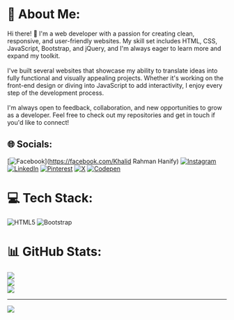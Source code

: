 # 💫 About Me:
Hi there! 👋 I'm a web developer with a passion for creating clean, responsive, and user-friendly websites. My skill set includes HTML, CSS, JavaScript, Bootstrap, and jQuery, and I'm always eager to learn more and expand my toolkit.<br><br>I've built several websites that showcase my ability to translate ideas into fully functional and visually appealing projects. Whether it's working on the front-end design or diving into JavaScript to add interactivity, I enjoy every step of the development process.<br><br>I'm always open to feedback, collaboration, and new opportunities to grow as a developer. Feel free to check out my repositories and get in touch if you'd like to connect!


## 🌐 Socials:
[![Facebook](https://img.shields.io/badge/Facebook-%231877F2.svg?logo=Facebook&logoColor=white)](https://facebook.com/Khalid Rahman Hanify) [![Instagram](https://img.shields.io/badge/Instagram-%23E4405F.svg?logo=Instagram&logoColor=white)](https://instagram.com/khalidrahmanhanify) [![LinkedIn](https://img.shields.io/badge/LinkedIn-%230077B5.svg?logo=linkedin&logoColor=white)](https://linkedin.com/in/@KhalidrahmanH1) [![Pinterest](https://img.shields.io/badge/Pinterest-%23E60023.svg?logo=Pinterest&logoColor=white)](https://pinterest.com/khalidrahmanh) [![X](https://img.shields.io/badge/X-black.svg?logo=X&logoColor=white)](https://x.com/@KhalidrahmanH1) [![Codepen](https://img.shields.io/badge/Codepen-000000?style=for-the-badge&logo=codepen&logoColor=white)](https://codepen.io/@khalidrahman-Hanify) 

# 💻 Tech Stack:
![HTML5](https://img.shields.io/badge/html5-%23E34F26.svg?style=for-the-badge&logo=html5&logoColor=white) ![Bootstrap](https://img.shields.io/badge/bootstrap-%238511FA.svg?style=for-the-badge&logo=bootstrap&logoColor=white)
# 📊 GitHub Stats:
![](https://github-readme-stats.vercel.app/api?username=khalidrahmanhanify&theme=dark&hide_border=false&include_all_commits=false&count_private=false)<br/>
![](https://github-readme-streak-stats.herokuapp.com/?user=khalidrahmanhanify&theme=dark&hide_border=false)<br/>
![](https://github-readme-stats.vercel.app/api/top-langs/?username=khalidrahmanhanify&theme=dark&hide_border=false&include_all_commits=false&count_private=false&layout=compact)

---
[![](https://visitcount.itsvg.in/api?id=khalidrahmanhanify&icon=0&color=0)](https://visitcount.itsvg.in)

<!-- Proudly created with GPRM ( https://gprm.itsvg.in ) -->
